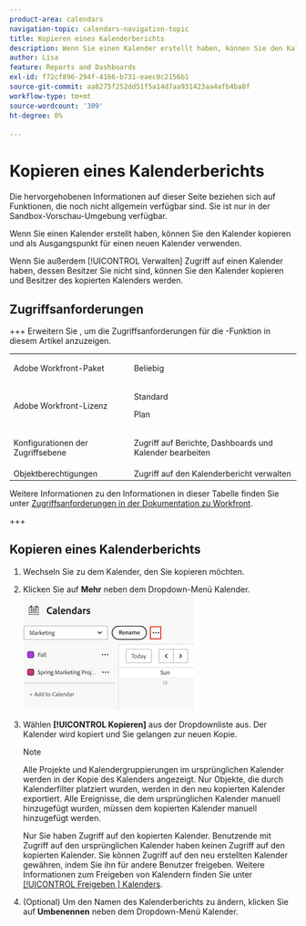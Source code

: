 ```yaml
---
product-area: calendars
navigation-topic: calendars-navigation-topic
title: Kopieren eines Kalenderberichts
description: Wenn Sie einen Kalender erstellt haben, können Sie den Kalender kopieren und als Ausgangspunkt für einen neuen Kalender verwenden.
author: Lisa
feature: Reports and Dashboards
exl-id: f72cf896-294f-4166-b731-eaec0c2156b1
source-git-commit: aa8275f252dd51f5a14d7aa931423aa4afb4ba8f
workflow-type: tm+mt
source-wordcount: '309'
ht-degree: 0%

---
```


# Kopieren eines Kalenderberichts

<span class="preview">Die hervorgehobenen Informationen auf dieser Seite beziehen sich auf Funktionen, die noch nicht allgemein verfügbar sind. Sie ist nur in der Sandbox-Vorschau-Umgebung verfügbar.</span>

Wenn Sie einen Kalender erstellt haben, können Sie den Kalender kopieren und als Ausgangspunkt für einen neuen Kalender verwenden.

Wenn Sie außerdem [!UICONTROL Verwalten] Zugriff auf einen Kalender haben, dessen Besitzer Sie nicht sind, können Sie den Kalender kopieren und Besitzer des kopierten Kalenders werden.

## Zugriffsanforderungen

+++ Erweitern Sie , um die Zugriffsanforderungen für die -Funktion in diesem Artikel anzuzeigen.

<table style="table-layout:auto"> 
 <col> 
 </col> 
 <col> 
 </col> 
 <tbody> 
  <tr> 
   <td role="rowheader">Adobe Workfront-Paket</td> 
   <td> <p>Beliebig</p> </td> 
  </tr> 
  <tr> 
   <td role="rowheader">Adobe Workfront-Lizenz</td> 
   <td><p>Standard</p>
       <p>Plan</p></td> 
  </tr> 
  <tr> 
   <td role="rowheader">Konfigurationen der Zugriffsebene</td> 
   <td> <p> Zugriff auf Berichte, Dashboards und Kalender bearbeiten</p></td> 
  </tr> 
  <tr> 
   <td role="rowheader">Objektberechtigungen</td> 
   <td>Zugriff auf den Kalenderbericht verwalten</td> 
  </tr> 
 </tbody> 
</table>

Weitere Informationen zu den Informationen in dieser Tabelle finden Sie unter [Zugriffsanforderungen in der Dokumentation zu Workfront](/help/quicksilver/administration-and-setup/add-users/access-levels-and-object-permissions/access-level-requirements-in-documentation.md).

+++


## Kopieren eines Kalenderberichts

1. Wechseln Sie zu dem Kalender, den Sie kopieren möchten.
1. Klicken Sie auf **Mehr** neben dem Dropdown-Menü Kalender.
   ![Menü „Kalender Mehr“](assets/more-menu-calendar.png)

1. Wählen **[!UICONTROL Kopieren]** aus der Dropdownliste aus. Der Kalender wird kopiert und Sie gelangen zur neuen Kopie.


   >[!NOTE]
   >
   >Alle Projekte und Kalendergruppierungen im ursprünglichen Kalender werden in der Kopie des Kalenders angezeigt. Nur Objekte, die durch Kalenderfilter platziert wurden, werden in den neu kopierten Kalender exportiert. Alle Ereignisse, die dem ursprünglichen Kalender manuell hinzugefügt wurden, müssen dem kopierten Kalender manuell hinzugefügt werden.
   >
   >Nur Sie haben Zugriff auf den kopierten Kalender. Benutzende mit Zugriff auf den ursprünglichen Kalender haben keinen Zugriff auf den kopierten Kalender. Sie können Zugriff auf den neu erstellten Kalender gewähren, indem Sie ihn für andere Benutzer freigeben. Weitere Informationen zum Freigeben von Kalendern finden Sie unter [[!UICONTROL Freigeben &#x200B;] Kalenders](../../../reports-and-dashboards/reports/calendars/share-a-calendar-report.md).

1. (Optional) Um den Namen des Kalenderberichts zu ändern, klicken Sie auf **Umbenennen** neben dem Dropdown-Menü Kalender.
